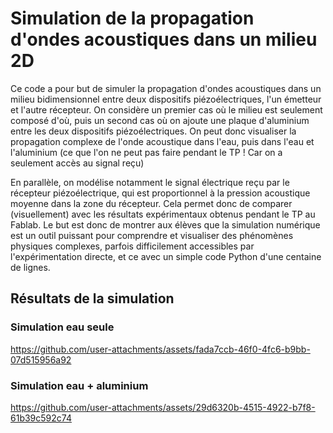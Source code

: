# Simulation de la propagation d'ondes acoustiques dans un milieu 2D

Ce code a pour but de simuler la propagation d'ondes acoustiques dans un milieu bidimensionnel entre deux dispositifs piézoélectriques, l'un émetteur et l'autre récepteur. On considère un premier cas où le milieu est seulement composé d'où, puis un second cas où on ajoute une plaque d'aluminium entre les deux dispositifs piézoélectriques. On peut donc visualiser la propagation complexe de l'onde acoustique dans l'eau, puis dans l'eau et l'aluminium (ce que l'on ne peut pas faire pendant le TP ! Car on a seulement accès au signal reçu)

En parallèle, on modélise notamment le signal électrique reçu par le récepteur piézoélectrique, qui est proportionnel à la pression acoustique moyenne dans la zone du récepteur. Cela permet donc de comparer (visuellement) avec les résultats expérimentaux obtenus pendant le TP au Fablab. Le but est donc de montrer aux élèves que la simulation numérique est un outil puissant pour comprendre et visualiser des phénomènes physiques complexes, parfois difficilement accessibles par l'expérimentation directe, et ce avec un simple code Python d'une centaine de lignes.

## Résultats de la simulation

### Simulation eau seule
https://github.com/user-attachments/assets/fada7ccb-46f0-4fc6-b9bb-07d515956a92
### Simulation eau + aluminium
https://github.com/user-attachments/assets/29d6320b-4515-4922-b7f8-61b39c592c74
